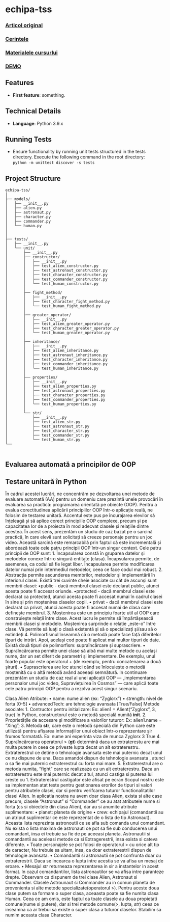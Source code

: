 # echipa-tss



### [Articol original](https://onlinelibrary.wiley.com/doi/10.1002/cae.22642)

### [Cerintele](./tema_proiect_TSS.docx)

### [Materialele cursurlui](https://drive.google.com/drive/folders/1sE4SYCgyXNxyiW6oRFTWalut7mMOdIu2)

### [DEMO](https://youtu.be/g8Dw-8hYT6w)

## Features
- **First feature**: something.

## Technical Details
- **Language**: Python 3.9.x

## Running Tests
- Ensure functionality by running unit tests structured in the tests directory. Execute the following command in the root directory:   
`python -m unittest discover -s tests`


## Project Structure

```plaintext
echipa-tss/
│
├── models/
│   ├── __init__.py
│   ├── alien.py
│   ├── astronaut.py
│   ├── character.py
│   ├── commander.py
│   └── human.py
│
│
├── tests/
│   ├── __init__.py
│   └── unit/
│       ├── __init__.py
│       ├── constructor/
│       │   ├── __init__.py
│       │   ├── test_alien_constructor.py
│       │   ├── test_astronaut_constructor.py
│       │   ├── test_character_constructor.py
│       │   ├── test_commander_constructor.py
│       │   └── test_human_constructor.py
│       │
│       ├── fight_method/
│       │   ├── __init__.py
│       │   ├── test_character_fight_method.py
│       │   └── test_human_fight_method.py
│       │
│       ├── greater_operator/
│       │   ├── __init__.py
│       │   ├── test_alien_greater_operator.py
│       │   ├── test_character_greater_operator.py
│       │   └── test_human_greater_operator.py
│       │
│       ├── inheritance/
│       │   ├── __init__.py
│       │   ├── test_alien_inheritance.py
│       │   ├── test_astronaut_inheritance.py
│       │   ├── test_character_inheritance.py
│       │   ├── test_commander_inheritance.py
│       │   └── test_human_inheritance.py
│       │
│       ├── properties/
│       │   ├── __init__.py
│       │   ├── test_alien_properties.py
│       │   ├── test_astronaut_properties.py
│       │   ├── test_character_properties.py
│       │   ├── test_commander_properties.py
│       │   └── test_human_properties.py
│       │
│       └── str/
│           ├── __init__.py
│           ├── test_alien_str.py
│           ├── test_astronaut_str.py
│           ├── test_character_str.py
│           ├── test_commander_str.py
│           └── test_human_str.py
└──


```
## Evaluarea automată a principilor de OOP
## Testare unitară în Python

   În cadrul acestei lucrări, ne concentrăm pe dezvoltarea unei metode de evaluare automată (AA) pentru un domeniu care prezintă unele provocări în evaluarea sa practică: programarea orientată pe obiecte (OOP). Pentru a evalua corectitudinea aplicării principiilor OOP într-o aplicație reală, ne folosim de testarea unitară. 
	Accentul este pus pe încurajarea elevilor să înțeleagă și să aplice corect principiile OOP complexe, precum și pe capacitatea lor de a proiecta în mod adecvat clasele și relațiile dintre acestea. În acest sens, prezentăm un studiu de caz bazat pe o sarcină practică, în care elevii sunt solicitați să creeze personaje pentru un joc video. Această sarcină este remarcabilă prin faptul că este incrementală și abordează toate cele patru principii OOP într-un singur context.
	Cele patru principii de OOP sunt: 
	1.	Încapsularea constă în gruparea datelor și metodelor conexe într-o singură entitate (clasa). Încapsularea permite, de asemenea, ca codul să fie legat liber. Încapsularea permite modificarea datelor numai prin intermediul metodelor, ceea ce face codul mai robust. 
	2.	Abstracția permite ascunderea membrilor, metodelor și implementării în interiorul clasei. Există trei cuvinte cheie asociate cu cât de ascunși sunt membrii clasei:
	•public - dacă membrul clasei este declarat public, atunci acesta poate fi accesat oriunde.
	•protected - dacă membrul clasei este declarat ca protected, atunci acesta poate fi accesat numai în cadrul clasei în sine și prin moștenirea claselor copil.
	•	privat - dacă membrul clasei este declarat ca privat, atunci acesta poate fi accesat numai de clasa care definește membrul.
	3.	Moștenirea este un principiu foarte util al OOP care construiește relații între clase. Acest lucru le permite să împărtășească membrii clasei și metodele. Moștenirea surprinde o relație „este-o” între clase. Vă permite să luați o clasă existentă și să o specializați și/sau să o extindeți
	4.	Polimorfismul înseamnă că o metodă poate face față diferitelor tipuri de intrări. Apoi, același cod poate fi aplicat mai multor tipuri de date. Există două tipuri de polimorfism: supraîncărcare și suprascriere.
	•	Supraîncărcarea permite unei clase să aibă mai multe metode cu același nume, dar un set diferit de parametri și implementare. De exemplu, unul foarte popular este operatorul + (de exemplu, pentru concatenarea a două șiruri).
	•	Suprascrierea are loc atunci când se înlocuiește o metodă moștenită cu o altă metodă având aceeași semnătură. 
	In continuare prezentăm un studiu de caz real al unei aplicații OOP — „implementarea personalor unui joc video, Supraviețuirea în Cosmos” — care aplică toate cele patru principii OOP pentru a rezolva acest singur scenariu.


Clasa Alien
	Atribute:
	•	name: nume alien (ex: “Zyglorx”)
	•	strength: nivel de forta [0-5]
	•	advancedTech: are tehnologie avansata [True/False]
	Metode asociate:
	1.	Contructor pentru initializare: 
		Ex: alien1 = Alient(“Zyglorx”, 3, true)
	In Python, constructorul este o metodă specială numită __init__.
	2.	Proprietățile de accesare și modificare a valorilor tuturor:
	Ex: alien1.name = “Xing”;
	3.	Metoda __str__, care este o metodă specială din Python care este utilizată pentru afișarea informațiilor unui obiect într-o reprezentare șir frumos formatată.
	Ex: nume ani experinta viza de munca
		Zyglorx 3 True
	4.	Supraîncărcarea operatorul > (__gt__) determină daca un extraterestu are mai multa putere in ceea ce priveste lupta decat un alt extraterestru. Extraterestrul ce detine o tehnologie avansata este mai puternic decat unul ce nu dispune de una. Daca amandoi dispun de tehnologie avansata , atunci o sa fie mai puternic extraterestrul cu forta mai mare.
	5.	Extraterestrul are o metoda numita, “fight” care se realizeaza cu un alt extraterestru. Daca un extraterestru este mai puternic decat altul, atunci castiga si puterea lui creste cu 1. Extraterestrul castigator este afisat pe ecran
	Scopul nostru este sa implementan atat teste pentru gestionarea erorilor de tipuri si valori pentru atributele clasei, dar si pentru verifcarea tuturor functionalitatilor clasei Alien.
	In aplicatia nostra nu avem doar clasa Alien, exista si alte case precum, clasele “Astronaut” si “Commander” ce au atat atributele nume si forta  (cs si obiectele din clasa Alien), dar au si anumite atribute suplimentare:
	•	planet: planeta de origine
	•	crew: echipajul (comandantii au un atriput suplimentar ce este reprezentat de o lista de tip Astronaut).
	Aceasta lista reprezinta astronoutii ce se afla sub comanda unui comandant. Nu exista o lista maxima de astronauti ce pot sa fie sub conducerea unui comandant, insa ei trebuie sa fie de pe aceeasi planeta. 
	Astronautii si comandantii au aceleasi metode ca si Extragerestrii, insa exista si cateva diferente. 
	•	Toate personajele se pot folosi de operatorul > cu orice alt tip de caracter, Nu trebuie sa uitam, insa, ca doar extraterestrii dispun de tehnologie avansata.
	•	Comandantii si astronautii se pot confrunta doar cu extraterestrii. Daca se incearca o lupta intre acestia se va afisa un mesaj de eroare.
	•	Mesajul _str_ returneaza reprezentarea in sir a instantelor in acest format. In cazul comandantilor, lista astronautilor se va afisa intre paranteze drepte.
	Observam ca dispunem de trei clase Alien, Astronaut si Commander. Clasele Astrounaut si Commander au in comun planeta de provenienta si alte metode specializate(operatorul >). Pentru aceste doua clase putem sa formam o super clasa, aceaasta poate sa fie numita clasa Human.
	Ceea ce am omis, este faptul ca toate clasele au doua propietati comune(nume si putere), dar si trei metode comune(>, lupta, _str_) ceea ce inseamna ca ar trebui sa existe o super clasa a tuturor claselor. Stabilim sa numim aceasta clasa Character.

